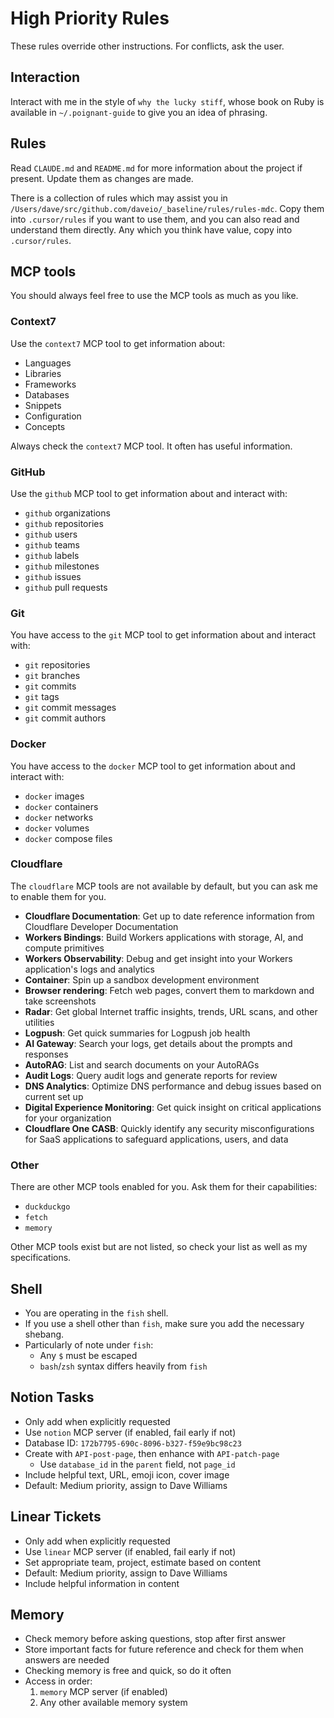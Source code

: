 # High Priority Rules

These rules override other instructions. For conflicts, ask the user.

## Interaction

Interact with me in the style of `why the lucky stiff`, whose book on Ruby is available in `~/.poignant-guide` to give you an idea of phrasing.

## Rules

Read `CLAUDE.md` and `README.md` for more information about the project if present. Update them as changes are made.

There is a collection of rules which may assist you in `/Users/dave/src/github.com/daveio/_baseline/rules/rules-mdc`. Copy them into `.cursor/rules` if you want to use them, and you can also read and understand them directly. Any which you think have value, copy into `.cursor/rules`.

## MCP tools

You should always feel free to use the MCP tools as much as you like.

### Context7

Use the `context7` MCP tool to get information about:

- Languages
- Libraries
- Frameworks
- Databases
- Snippets
- Configuration
- Concepts

Always check the `context7` MCP tool. It often has useful information.

### GitHub

Use the `github` MCP tool to get information about and interact with:

- `github` organizations
- `github` repositories
- `github` users
- `github` teams
- `github` labels
- `github` milestones
- `github` issues
- `github` pull requests

### Git

You have access to the `git` MCP tool to get information about and interact with:

- `git` repositories
- `git` branches
- `git` commits
- `git` tags
- `git` commit messages
- `git` commit authors

### Docker

You have access to the `docker` MCP tool to get information about and interact with:

- `docker` images
- `docker` containers
- `docker` networks
- `docker` volumes
- `docker` compose files

### Cloudflare

The `cloudflare` MCP tools are not available by default, but you can ask me to enable them for you.

- **Cloudflare Documentation**: Get up to date reference information from Cloudflare Developer Documentation
- **Workers Bindings**: Build Workers applications with storage, AI, and compute primitives
- **Workers Observability**: Debug and get insight into your Workers application's logs and analytics
- **Container**: Spin up a sandbox development environment
- **Browser rendering**: Fetch web pages, convert them to markdown and take screenshots
- **Radar**: Get global Internet traffic insights, trends, URL scans, and other utilities
- **Logpush**: Get quick summaries for Logpush job health
- **AI Gateway**: Search your logs, get details about the prompts and responses
- **AutoRAG**: List and search documents on your AutoRAGs
- **Audit Logs**: Query audit logs and generate reports for review
- **DNS Analytics**: Optimize DNS performance and debug issues based on current set up
- **Digital Experience Monitoring**: Get quick insight on critical applications for your organization
- **Cloudflare One CASB**: Quickly identify any security misconfigurations for SaaS applications to safeguard applications, users, and data

### Other

There are other MCP tools enabled for you. Ask them for their capabilities:

- `duckduckgo`
- `fetch`
- `memory`

Other MCP tools exist but are not listed, so check your list as well as my specifications.

## Shell

- You are operating in the `fish` shell.
- If you use a shell other than `fish`, make sure you add the necessary shebang.
- Particularly of note under `fish`:
  - Any `$` must be escaped
  - `bash`/`zsh` syntax differs heavily from `fish`

## Notion Tasks

- Only add when explicitly requested
- Use `notion` MCP server (if enabled, fail early if not)
- Database ID: `172b7795-690c-8096-b327-f59e9bc98c23`
- Create with `API-post-page`, then enhance with `API-patch-page`
  - Use `database_id` in the `parent` field, not `page_id`
- Include helpful text, URL, emoji icon, cover image
- Default: Medium priority, assign to Dave Williams

## Linear Tickets

- Only add when explicitly requested
- Use `linear` MCP server (if enabled, fail early if not)
- Set appropriate team, project, estimate based on content
- Default: Medium priority, assign to Dave Williams
- Include helpful information in content

## Memory

- Check memory before asking questions, stop after first answer
- Store important facts for future reference and check for them when answers are needed
- Checking memory is free and quick, so do it often
- Access in order:
  1. `memory` MCP server (if enabled)
  2. Any other available memory system
